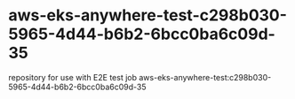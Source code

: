 # aws-eks-anywhere-test-c298b030-5965-4d44-b6b2-6bcc0ba6c09d-35
repository for use with E2E test job aws-eks-anywhere-test:c298b030-5965-4d44-b6b2-6bcc0ba6c09d-35
